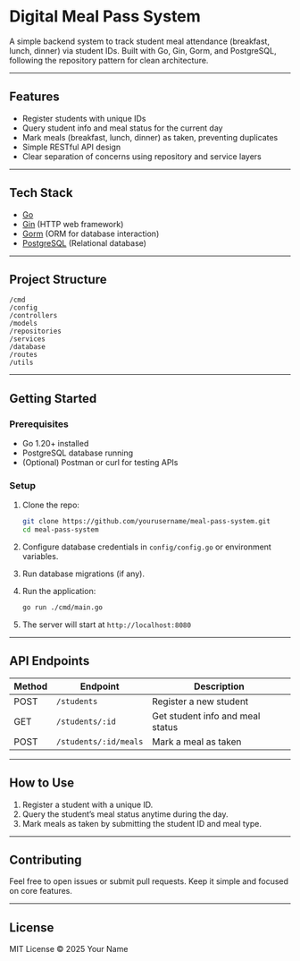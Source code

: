
# Digital Meal Pass System

A simple backend system to track student meal attendance (breakfast, lunch, dinner) via student IDs. Built with Go, Gin, Gorm, and PostgreSQL, following the repository pattern for clean architecture.

---

## Features

- Register students with unique IDs  
- Query student info and meal status for the current day  
- Mark meals (breakfast, lunch, dinner) as taken, preventing duplicates  
- Simple RESTful API design  
- Clear separation of concerns using repository and service layers

---

## Tech Stack

- [Go](https://golang.org/)  
- [Gin](https://github.com/gin-gonic/gin) (HTTP web framework)  
- [Gorm](https://gorm.io/) (ORM for database interaction)  
- [PostgreSQL](https://www.postgresql.org/) (Relational database)  

---

## Project Structure

```
/cmd
/config
/controllers
/models
/repositories
/services
/database
/routes
/utils
```

---

## Getting Started

### Prerequisites

- Go 1.20+ installed  
- PostgreSQL database running  
- (Optional) Postman or curl for testing APIs

### Setup

1. Clone the repo:  
   ```bash
   git clone https://github.com/yourusername/meal-pass-system.git
   cd meal-pass-system
   ```

2. Configure database credentials in `config/config.go` or environment variables.

3. Run database migrations (if any).

4. Run the application:  
   ```bash
   go run ./cmd/main.go
   ```

5. The server will start at `http://localhost:8080`

---

## API Endpoints

| Method | Endpoint                  | Description                      |
|--------|---------------------------|--------------------------------|
| POST   | `/students`               | Register a new student          |
| GET    | `/students/:id`           | Get student info and meal status|
| POST   | `/students/:id/meals`     | Mark a meal as taken            |

---

## How to Use

1. Register a student with a unique ID.  
2. Query the student’s meal status anytime during the day.  
3. Mark meals as taken by submitting the student ID and meal type.

---

## Contributing

Feel free to open issues or submit pull requests. Keep it simple and focused on core features.

---

## License

MIT License © 2025 Your Name
